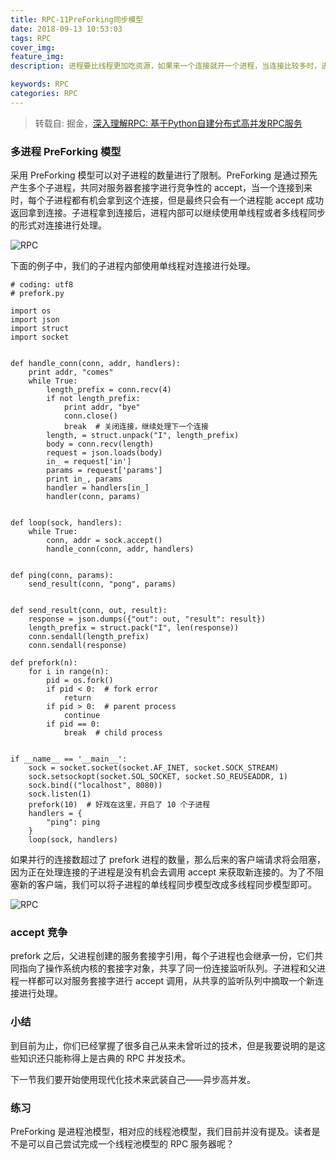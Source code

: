 ```yaml
---
title: RPC-11PreForking同步模型
date: 2018-09-13 10:53:03
tags: RPC
cover_img:
feature_img:
description: 进程要比线程更加吃资源，如果来一个连接就开一个进程，当连接比较多时，进程数量也会跟着多起来，操作系统的调度压力也就会比较大。所以我们要对服务器开辟的进程数量进行限制，避免系统负载过重。这就需要掌握多进程 PreForking 模型。

keywords: RPC
categories: RPC
---
```


> 转载自: 掘金，[深入理解RPC: 基于Python自建分布式高并发RPC服务](https://juejin.im/book/5af56a3c518825426642e004)

### 多进程 PreForking 模型
采用 PreForking 模型可以对子进程的数量进行了限制。PreForking 是通过预先产生多个子进程，共同对服务器套接字进行竞争性的 accept，当一个连接到来时，每个子进程都有机会拿到这个连接，但是最终只会有一个进程能 accept 成功返回拿到连接。子进程拿到连接后，进程内部可以继续使用单线程或者多线程同步的形式对连接进行处理。

![RPC](https://user-gold-cdn.xitu.io/2018/5/16/163686ba498563be?imageView2/0/w/1280/h/960/format/webp/ignore-error/1)

下面的例子中，我们的子进程内部使用单线程对连接进行处理。
```
# coding: utf8
# prefork.py

import os
import json
import struct
import socket


def handle_conn(conn, addr, handlers):
    print addr, "comes"
    while True:
        length_prefix = conn.recv(4)
        if not length_prefix:
            print addr, "bye"
            conn.close()
            break  # 关闭连接，继续处理下一个连接
        length, = struct.unpack("I", length_prefix)
        body = conn.recv(length)
        request = json.loads(body)
        in_ = request['in']
        params = request['params']
        print in_, params
        handler = handlers[in_]
        handler(conn, params)


def loop(sock, handlers):
    while True:
        conn, addr = sock.accept()
        handle_conn(conn, addr, handlers)


def ping(conn, params):
    send_result(conn, "pong", params)


def send_result(conn, out, result):
    response = json.dumps({"out": out, "result": result})
    length_prefix = struct.pack("I", len(response))
    conn.sendall(length_prefix)
    conn.sendall(response)

def prefork(n):
    for i in range(n):
        pid = os.fork()
        if pid < 0:  # fork error
            return
        if pid > 0:  # parent process
            continue
        if pid == 0:
            break  # child process


if __name__ == '__main__':
    sock = socket.socket(socket.AF_INET, socket.SOCK_STREAM)
    sock.setsockopt(socket.SOL_SOCKET, socket.SO_REUSEADDR, 1)
    sock.bind(("localhost", 8080))
    sock.listen(1)
    prefork(10)  # 好戏在这里，开启了 10 个子进程
    handlers = {
        "ping": ping
    }
    loop(sock, handlers)
```

如果并行的连接数超过了 prefork 进程的数量，那么后来的客户端请求将会阻塞，因为正在处理连接的子进程是没有机会去调用 accept 来获取新连接的。为了不阻塞新的客户端，我们可以将子进程的单线程同步模型改成多线程同步模型即可。

![RPC](https://user-gold-cdn.xitu.io/2018/5/16/163686cd2e845425?imageView2/0/w/1280/h/960/format/webp/ignore-error/1)

### accept 竞争
prefork 之后，父进程创建的服务套接字引用，每个子进程也会继承一份，它们共同指向了操作系统内核的套接字对象，共享了同一份连接监听队列。子进程和父进程一样都可以对服务套接字进行 accept 调用，从共享的监听队列中摘取一个新连接进行处理。

### 小结
到目前为止，你们已经掌握了很多自己从来未曾听过的技术，但是我要说明的是这些知识还只能称得上是古典的 RPC 并发技术。

下一节我们要开始使用现代化技术来武装自己——异步高并发。

### 练习
PreForking 是进程池模型，相对应的线程池模型，我们目前并没有提及。读者是不是可以自己尝试完成一个线程池模型的 RPC 服务器呢？


